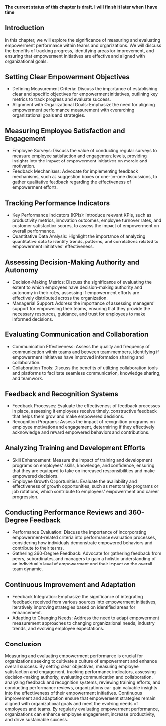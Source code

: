 **The current status of this chapter is draft. I will finish it later when I have time**

Introduction
------------

In this chapter, we will explore the significance of measuring and evaluating empowerment performance within teams and organizations. We will discuss the benefits of tracking progress, identifying areas for improvement, and ensuring that empowerment initiatives are effective and aligned with organizational goals.

Setting Clear Empowerment Objectives
------------------------------------

* Defining Measurement Criteria: Discuss the importance of establishing clear and specific objectives for empowerment initiatives, outlining key metrics to track progress and evaluate success.
* Alignment with Organizational Goals: Emphasize the need for aligning empowerment performance measurement with overarching organizational goals and strategies.

Measuring Employee Satisfaction and Engagement
----------------------------------------------

* Employee Surveys: Discuss the value of conducting regular surveys to measure employee satisfaction and engagement levels, providing insights into the impact of empowerment initiatives on morale and motivation.
* Feedback Mechanisms: Advocate for implementing feedback mechanisms, such as suggestion boxes or one-on-one discussions, to gather qualitative feedback regarding the effectiveness of empowerment efforts.

Tracking Performance Indicators
-------------------------------

* Key Performance Indicators (KPIs): Introduce relevant KPIs, such as productivity metrics, innovation outcomes, employee turnover rates, and customer satisfaction scores, to assess the impact of empowerment on overall performance.
* Quantitative Data Analysis: Highlight the importance of analyzing quantitative data to identify trends, patterns, and correlations related to empowerment initiatives' effectiveness.

Assessing Decision-Making Authority and Autonomy
------------------------------------------------

* Decision-Making Metrics: Discuss the significance of evaluating the extent to which employees have decision-making authority and autonomy in their roles, assessing if empowerment efforts are effectively distributed across the organization.
* Managerial Support: Address the importance of assessing managers' support for empowering their teams, ensuring that they provide the necessary resources, guidance, and trust for employees to make informed decisions.

Evaluating Communication and Collaboration
------------------------------------------

* Communication Effectiveness: Assess the quality and frequency of communication within teams and between team members, identifying if empowerment initiatives have improved information sharing and collaboration.
* Collaboration Tools: Discuss the benefits of utilizing collaboration tools and platforms to facilitate seamless communication, knowledge sharing, and teamwork.

Feedback and Recognition Systems
--------------------------------

* Feedback Processes: Evaluate the effectiveness of feedback processes in place, assessing if employees receive timely, constructive feedback that helps them grow and make empowered decisions.
* Recognition Programs: Assess the impact of recognition programs on employee motivation and engagement, determining if they effectively acknowledge and reward empowered behaviors and contributions.

Analyzing Training and Development Efforts
------------------------------------------

* Skill Enhancement: Measure the impact of training and development programs on employees' skills, knowledge, and confidence, ensuring that they are equipped to take on increased responsibilities and make empowered decisions.
* Employee Growth Opportunities: Evaluate the availability and effectiveness of growth opportunities, such as mentorship programs or job rotations, which contribute to employees' empowerment and career progression.

Conducting Performance Reviews and 360-Degree Feedback
------------------------------------------------------

* Performance Evaluation: Discuss the importance of incorporating empowerment-related criteria into performance evaluation processes, considering how individuals demonstrate empowered behaviors and contribute to their teams.
* Gathering 360-Degree Feedback: Advocate for gathering feedback from peers, subordinates, and managers to gain a holistic understanding of an individual's level of empowerment and their impact on the overall team dynamic.

Continuous Improvement and Adaptation
-------------------------------------

* Feedback Integration: Emphasize the significance of integrating feedback received from various sources into empowerment initiatives, iteratively improving strategies based on identified areas for enhancement.
* Adapting to Changing Needs: Address the need to adapt empowerment measurement approaches to changing organizational needs, industry trends, and evolving employee expectations.

Conclusion
----------

Measuring and evaluating empowerment performance is crucial for organizations seeking to cultivate a culture of empowerment and enhance overall success. By setting clear objectives, measuring employee satisfaction and engagement, tracking performance indicators, assessing decision-making authority, evaluating communication and collaboration, analyzing feedback and recognition systems, reviewing training efforts, and conducting performance reviews, organizations can gain valuable insights into the effectiveness of their empowerment initiatives. Continuous improvement and adaptation ensure that empowerment strategies remain aligned with organizational goals and meet the evolving needs of employees and teams. By regularly evaluating empowerment performance, organizations can enhance employee engagement, increase productivity, and drive sustainable success.
